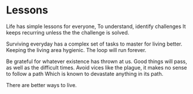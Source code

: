 # Lessons

Life has simple lessons for everyone,
To understand, identify challenges 
It keeps recurring unless the the challenge is solved.

Surviving everyday has a complex set of tasks to master for living better.
Keeping the living area hygienic.
The loop will run forever.

Be grateful for whatever existence has thrown at us.
Good things will pass, as well as the difficult times.
Avoid vices like the plague, it makes no sense to follow a path 
Which is known to devastate anything in its path.

There are better ways to live.